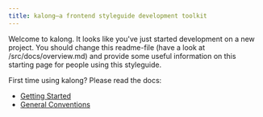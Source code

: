 ```yaml
---
title: kalong—a frontend styleguide development toolkit
---
```


Welcome to kalong. It looks like you've just started development on a
new project. You should change this readme-file (have a look at
/src/docs/overview.md) and provide some useful information on this
starting page for people using this styleguide.

First time using kalong? Please read the docs:

- [Getting Started](docs/development/getting-started)
- [General Conventions](docs/development/conventions)
